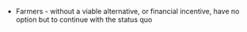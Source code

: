 - Farmers - without a viable alter­native, or financial incentive, have no option but to continue with the status quo